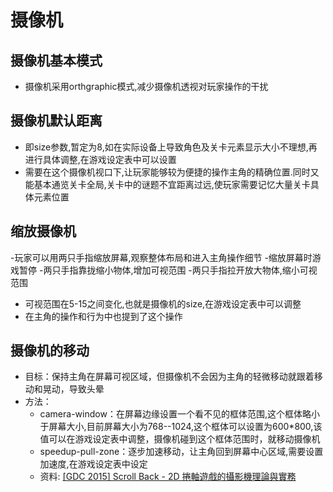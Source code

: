 # 摄像机
## 摄像机基本模式
- 摄像机采用orthgraphic模式,减少摄像机透视对玩家操作的干扰

## 摄像机默认距离
- 即size参数,暂定为8,如在实际设备上导致角色及关卡元素显示大小不理想,再进行具体调整,在游戏设定表中可以设置
- 需要在这个摄像机视口下,让玩家能够较为便捷的操作主角的精确位置.同时又能基本通览关卡全局,关卡中的谜题不宜距离过远,使玩家需要记忆大量关卡具体元素位置

## 缩放摄像机
-玩家可以用两只手指缩放屏幕,观察整体布局和进入主角操作细节 -缩放屏幕时游戏暂停 -两只手指靠拢缩小物体,增加可视范围 -两只手指拉开放大物体,缩小可视范围
- 可视范围在5-15之间变化,也就是摄像机的size,在游戏设定表中可以调整
- 在主角的操作和行为中也提到了这个操作

## 摄像机的移动
- 目标：保持主角在屏幕可视区域，但摄像机不会因为主角的轻微移动就跟着移动和晃动，导致头晕
- 方法：
  - camera-window：在屏幕边缘设置一个看不见的框体范围,这个框体略小于屏幕大小,目前屏幕大小为768--1024,这个框体可以设置为600*800,该值可以在游戏设定表中调整，摄像机碰到这个框体范围时，就移动摄像机
  - speedup-pull-zone：逐步加速移动，让主角回到屏幕中心区域,需要设置加速度,在游戏设定表中设定
  - 资料: [[GDC 2015] Scroll Back - 2D 捲軸遊戲的攝影機理論與實務 ](https://igdshare.org/content/gdc2015-2d-scrolling-itay-keren)
